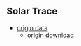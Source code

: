 ## Solar Trace

- [origin data](./originData)
  - [origin download](http://traces.cs.umass.edu/index.php/Sensors/Sensors)
  

